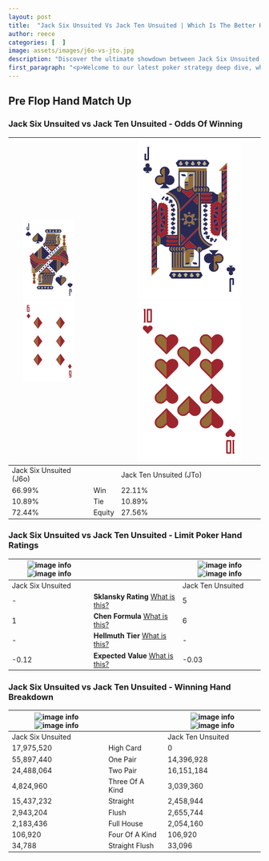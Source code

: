 ```yaml
---
layout: post
title:  "Jack Six Unsuited Vs Jack Ten Unsuited | Which Is The Better Hand In Poker? A Complete Guide"
author: reece
categories: [  ]
image: assets/images/j6o-vs-jto.jpg
description: "Discover the ultimate showdown between Jack Six Unsuited and Jack Ten Unsuited in poker! Uncover the odds, strategies, and scenarios where one hand triumphs over the other. Get ready to up your poker game with this thrilling analysis."
first_paragraph: "<p>Welcome to our latest poker strategy deep dive, where we're pitting two distinct hands against each other in a high-stakes showdown: Jack Six Unsuited vs Jack Ten Unsuited.</p><p>In the dynamic world of poker, every decision counts, and knowing which hand holds the upper hand is key to your success at the table.</p><p>In this article, we'll dissect these two hands, explore the scenarios where one dominates the other, and equip you with the knowledge to make strategic choices that can tip the odds in your favor.</p><p>Get ready to unravel the intriguing dynamics of these poker hands and elevate your game to new heights.</p>"
---
```




[comment]: # (sp0)

## Pre Flop Hand Match Up

<div class="table hand-ratings" markdown="1"> 



### Jack Six Unsuited vs Jack Ten Unsuited - Odds Of Winning


    
| ![image info](assets/images/hand1/J.png) ![image info](assets/images/hand1/6o.png) |  | ![image info](assets/images/hand2/J.png) ![image info](assets/images/hand2/To.png) |
| -------- | -------- | -------- |
| Jack Six Unsuited (J6o) |  | Jack Ten Unsuited (JTo) |
| 66.99% | Win | 22.11% |
| 10.89% | Tie | 10.89% |
| 72.44% | Equity | 27.56% |




[comment]: # (sp1)



### Jack Six Unsuited vs Jack Ten Unsuited - Limit Poker Hand Ratings


    
| ![image info](https://www.riverpairs.com/assets/images/hand1/J.png) ![image info](https://www.riverpairs.com/assets/images/hand1/6o.png) |  | ![image info](https://www.riverpairs.com/assets/images/hand2/J.png) ![image info](https://www.riverpairs.com/assets/images/hand2/To.png) |
| -------- | -------- | -------- |
| Jack Six Unsuited |  | Jack Ten Unsuited |
| - | **Sklansky Rating** [What is this?](/sklansky-rating-explained) | 5 |
| 1 | **Chen Formula** [What is this?](/chen-formula-explained) | 6 |
| - | **Hellmuth Tier** [What is this?](/Hellmuth-tier-explained) | - |
| -0.12 | **Expected Value** [What is this?](/expected-value-explained) | -0.03 |




[comment]: # (sp2)



### Jack Six Unsuited vs Jack Ten Unsuited - Winning Hand Breakdown


    
| ![image info](https://www.riverpairs.com/assets/images/hand1/J.png) ![image info](https://www.riverpairs.com/assets/images/hand1/6o.png) |  | ![image info](https://www.riverpairs.com/assets/images/hand2/J.png) ![image info](https://www.riverpairs.com/assets/images/hand2/To.png) |
| -------- | -------- | -------- |
| Jack Six Unsuited |  | Jack Ten Unsuited |
| 17,975,520 | High Card | 0 |
| 55,897,440 | One Pair | 14,396,928 |
| 24,488,064 | Two Pair | 16,151,184 |
| 4,824,960 | Three Of A Kind | 3,039,360 |
| 15,437,232 | Straight | 2,458,944 |
| 2,943,204 | Flush | 2,655,744 |
| 2,183,436 | Full House | 2,054,160 |
| 106,920 | Four Of A Kind | 106,920 |
| 34,788 | Straight Flush | 33,096 |




[comment]: # (sp3)



</div>

[comment]: # (sp4)



[comment]: # (sp5)

